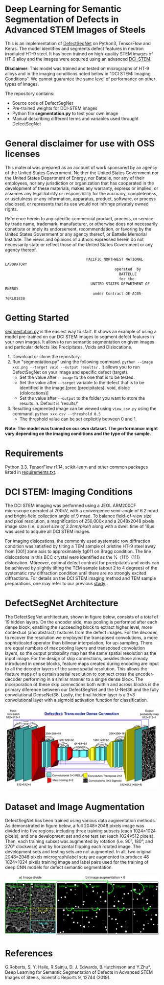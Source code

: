 # Deep Learning for Semantic Segmentation of Defects in Advanced STEM Images of Steels
 
 This is an implementation of [DefectSegNet](https://www.nature.com/articles/s41598-019-49105-0)  on Python3, TensorFlow and Keras. The model identifies and segments defect features in neutron irradiated HT-9 steel. It has been trained on high-quality STEM images of HT-9 alloy and the images were acquired using an advanced [DCI-STEM](https://www.sciencedirect.com/science/article/pii/S0304399117305211?via%3Dihub).
  
**Disclaimer**: This model was trained and tested on micrographs of HT-9 alloys and in the imaging conditions noted below in "DCI STEM: Imaging Conditions". We cannot guarantee the same level of performance on other types of images.   

 The repository contains:
- Source code of DefectSegNet
- Pre-trained weights for DCI-STEM images
- Python file **segmentation.py** to test your own image
- Manual describing different terms and variables used throught DefectSegNet 



# General disclaimer for use with OSS licenses   	
This material was prepared as an account of work sponsored by an agency of the United States Government. Neither the United States Government nor the United States Department of Energy, nor Battelle, nor any of their employees, nor any jurisdiction or organization that has cooperated in the development of these materials, makes any warranty, express or implied, or assumes any legal liability or responsibility for the accuracy, completeness, or usefulness or any information, apparatus, product, software, or process disclosed, or represents that its use would not infringe privately owned rights.

Reference herein to any specific commercial product, process, or service by trade name, trademark, manufacturer, or otherwise does not necessarily constitute or imply its endorsement, recommendation, or favoring by the United States Government or any agency thereof, or Battelle Memorial Institute. The views and opinions of authors expressed herein do not necessarily state or reflect those of the United States Government or any agency thereof.

                                         PACIFIC NORTHWEST NATIONAL LABORATORY
                                                      operated  by
                                                        BATTELLE
                                                        for the
                                           UNITED STATES DEPARTMENT OF ENERGY
                                            under Contract DE-AC05-76RL01830


# Getting Started

[segmentation.py](segmentation.py) is the easiest way to start. It shows an example of using a model pre-trained on our DCI STEM images to segment defect features in your own images. It allows to run semantic segmentation on given images and particular defects like Precipitates, Voids and Dislocations.

1. Download or clone the repository.
2. Run "segmentation.py" using the following command. `python --image xxx.png --target void --output results/` . It allows you to run DefectSegNet on your image and specific defect (target).
    - Set the value after `--image` to the one that is to be tested.
    - Set the value after `--target` variable to the defect that is to be identified in the image.[prec (precipitates), void, disloc           (dislocations)]
    - Set the value after `--output` to the folder you want to store the results in. Default is 'results/'
4. Resulting segmented image can be viewed using `view_csv.py` using the command. `python xxx.csv --threshold 0.5`
    - The threshold value can be set explicitly between 0 and 1.
 
**Note: The model was trained on our own dataset. The performance might vary depending on the imaging conditions and the type of the sample.**

# Requirements
Python 3.3, TensorFlow r1.14, scikit-learn and other common packages listed in [requirements.txt](requirements.txt).

# DCI STEM: Imaging Conditions 
The DCI STEM imaging was performed using a JEOL ARM200CF microscope operated at 200kV, with a convergence semi-angle of 6.2 mrad and bright-field collection angle of 9 mrad. To balance field-of-view size and pixel resolution, a magnification of 250,000x and a 2048x2048 pixels image size (i.e. *a pixel size of 3.2nm/pixel*) along with a dwell time of 16µs was used to acquire all DCI STEM images.

For imaging dislocations, the commonly used systematic row diffraction condition was satisfied by tilting a TEM sample of pristine HT-9 steel away from [001] zone axis to approximately 1g011 on Bragg condition. The line dislocations in this BCC crystal were identified as the ½〈111〉{111} dislocation. Moreover, optimal defect contrast for precipitates and voids can be achieved by slightly tilting the TEM sample (about 2 to 4 degrees) of the systematic row diffraction condition until there are no strongly excited diffractions. For details on the DCI STEM imaging method and TEM sample preparations, one may refer to our previous [study](https://www.sciencedirect.com/science/article/pii/S0304399117305211?via%3Dihub) .

# DefectSegNet Architecture
The DefectSegNet architecture, shown in figure below, consists of a total of 19 hidden layers. On the encoder side, max pooling is performed after each dense block, enabling the succeeding block to extract higher level, more contextual (and abstract) features from the defect images. For the decoder, to recover the resolution we employed the transposed convolutions, a more sophisticated operator than bilinear interpolation, for up-sampling. There are equal numbers of max pooling layers and transposed convolution layers, so the output probability map has the same spatial resolution as the input image. For the design of skip connections, besides those already introduced in dense blocks, feature maps created during encoding are input to all the decoder layers of the same spatial resolution. This allows the feature maps of a certain spatial resolution to connect cross the encoder-decoder performing in a similar manner to a single dense block. The incorporation of these skip connections both within and across blocks is the primary diference between our DefectSegNet and the U-Net36 and the fully convolutional DenseNet38. Lastly, the final hidden layer is a 3×3 convolutional layer with a sigmoid activation function for classification.

 ![](defectsegnet_arch.png)

# Dataset and Image Augmentation

DefectSegNet has been trained using various data augmentation methods. As demonstrated in figure below, a full 2048×2048 pixels image was divided into five regions, including three training subsets (each 1024×1024 pixels), and one development set and one test set (each 1024×512 pixels). Then, each training subset was augmented by rotation (i.e. 90°, 180°, and 270° clockwise) and by horizontal flipping each rotated image. The development sets and testing sets are not augmented. In all, two original 2048×2048 pixels micrograph/label sets are augmented to produce 48 1024×1024 pixels training image and label pairs used for the training of deep CNN models for defect semantic segmentation.

![](defectsegnet_data_augment.png)


# References
G.Roberts, S. Y. Haile, R.Sainju, D. J. Edwards, B.Hutchinson and Y.Zhu*, Deep Learning for Semantic Segmentation of Defects in Advanced STEM Images of Steels, Scientific Reports 9, 12744 (2019).
